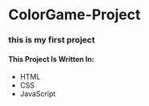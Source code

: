 # ColorGame-Project

### this is my first project

#### This Project Is Written In:

* HTML
* CSS
* JavaScript

